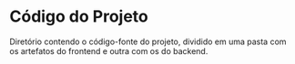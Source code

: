 # Código do Projeto

Diretório contendo o código-fonte do projeto, dividido em uma pasta com os artefatos do frontend e outra com os do backend.